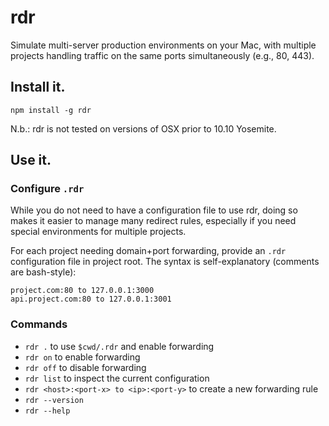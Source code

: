 
# rdr
Simulate multi-server production environments on your Mac, with multiple projects handling traffic on the same ports simultaneously (e.g., 80, 443).

## Install it.
`npm install -g rdr`

N.b.: rdr is not tested on versions of OSX prior to 10.10 Yosemite.

## Use it.
### Configure  `.rdr`
While you do not need to have a configuration file to use rdr, doing so makes it easier to manage many redirect rules, especially if you need special environments for multiple projects.

For each project needing domain+port forwarding, provide an `.rdr` configuration file in project root. The syntax is self-explanatory (comments are bash-style):

```
project.com:80 to 127.0.0.1:3000
api.project.com:80 to 127.0.0.1:3001
```

### Commands
* `rdr .` to use `$cwd/.rdr` and enable forwarding
* `rdr on` to enable forwarding
* `rdr off` to disable forwarding
* `rdr list` to inspect the current configuration
* `rdr <host>:<port-x> to <ip>:<port-y>` to create a new forwarding rule
* `rdr --version`
* `rdr --help`
